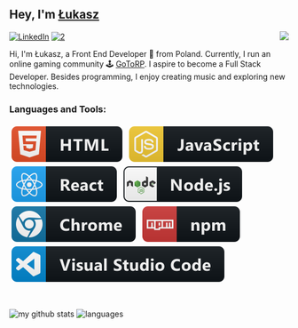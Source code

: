 ## Hey, I'm  [**Łukasz**](https://github.com/lukasz-sz96)
<img  align="right"  src="https://spotify-github-profile.vercel.app/api/view?uid=z5z2obf2moneui8six5wfotxy&cover_image=true" />

<p align="left">
<a href="https://www.linkedin.com/in/lukasz-szczesny/" target="blank"><img align="center" src="https://cdn.jsdelivr.net/npm/simple-icons@3.0.1/icons/linkedin.svg" alt="LinkedIn" height="40" width="40" /></a>
<a href="mailto:lukasz-sz96@gmail.com" target="blank"><img align="center" src="https://cdn.jsdelivr.net/npm/simple-icons@3.5.0/icons/gmail.svg" alt="2" height="50" width="50" /></a>
</p>

Hi, I'm Łukasz, a Front End Developer 🚀 from Poland. Currently, I run an online gaming community 🕹️ [GoToRP](https:/gotorp.pl/). I aspire to become a Full Stack Developer. Besides programming, I enjoy creating music and exploring new technologies.
<br />

### Languages and Tools:

<p align="left">
  <!-- For more icons please follow  https://github.com/MikeCodesDotNET/ColoredBadges -->
  <img src="https://raw.githubusercontent.com/8bithemant/8bithemant/master/svg/dev/languages/html.svg" alt="html" style="vertical-align:top; margin:4px">
  <img src="https://raw.githubusercontent.com/8bithemant/8bithemant/master/svg/dev/languages/js.svg" alt="js" style="vertical-align:top; margin:4px">
  <img src="https://raw.githubusercontent.com/8bithemant/8bithemant/master/svg/dev/frameworks/react.svg" alt="react" style="vertical-align:top; margin:4px">
  <img src="https://raw.githubusercontent.com/MikeCodesDotNET/ColoredBadges/master/svg/dev/frameworks/nodejs.svg" alt="react2" style="vertical-align:top; margin:4px">
  <img src="https://raw.githubusercontent.com/8bithemant/8bithemant/master/svg/dev/misc/chrome.svg" alt="chrome" style="vertical-align:top; margin:4px">
  <img src="https://raw.githubusercontent.com/8bithemant/8bithemant/master/svg/dev/services/npm.svg" alt="npm" style="vertical-align:top; margin:4px">
  <img src="https://raw.githubusercontent.com/8bithemant/8bithemant/master/svg/dev/tools/visualstudio_code.svg" alt="vscode" style="vertical-align:top; margin:4px">
</p>

<br />

<p align="left">
<img src="https://github-readme-stats.vercel.app/api?username=lukasz-sz96&show_icons=true&theme=buefy" alt="my github stats" width="420"/>&nbsp;<img src="https://github-readme-stats.vercel.app/api/top-langs/?username=lukasz-sz96&layout=compact&theme=buefy" alt="languages" height="165">
</p>